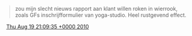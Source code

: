 > zou mijn slecht nieuws rapport aan klant willen roken in wierrook, zoals GFs inschrijfformulier van yoga\-studio\. Heel rustgevend effect\.

<img src="../../media/tweet.ico" width="12" /> [Thu Aug 19 21:09:35 +0000 2010](https://twitter.com/DromerDenker/status/21607951114)